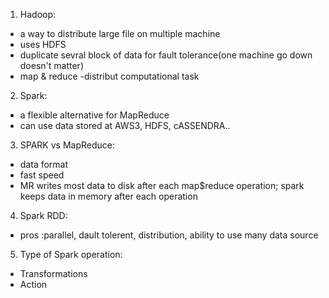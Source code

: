1. Hadoop:
  - a way to distribute large file on multiple machine
  - uses HDFS
  - duplicate sevral block of data for fault tolerance(one machine go down doesn't matter)
  - map & reduce -distribut computational task

2. Spark:
  - a flexible alternative for MapReduce
  - can use data stored at AWS3, HDFS, cASSENDRA..

3. SPARK vs MapReduce:
  - data format
  - fast speed
  - MR writes most data to disk after each map$reduce operation; spark keeps data in memory after each operation
  
4. Spark RDD:
  - pros :parallel, dault tolerent, distribution, ability to use many data source
  
5. Type of Spark operation:
  - Transformations
  - Action

